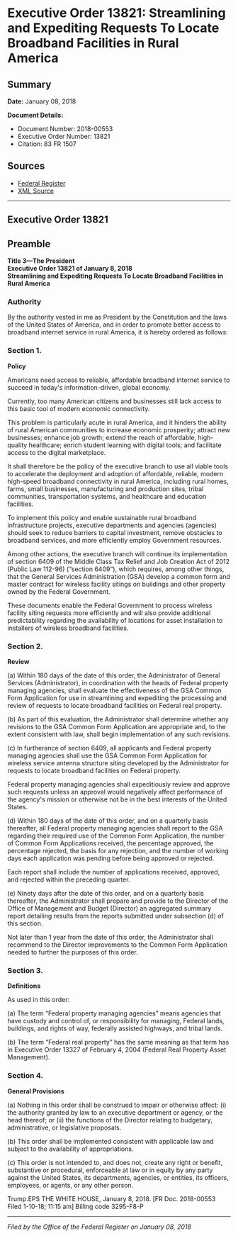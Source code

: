 # Executive Order 13821: Streamlining and Expediting Requests To Locate Broadband Facilities in Rural America

## Summary

**Date:** January 08, 2018

**Document Details:**
- Document Number: 2018-00553
- Executive Order Number: 13821
- Citation: 83 FR 1507

## Sources
- [Federal Register](https://www.federalregister.gov/documents/2018/01/11/2018-00553/streamlining-and-expediting-requests-to-locate-broadband-facilities-in-rural-america)
- [XML Source](https://www.federalregister.gov/documents/full_text/xml/2018/01/11/2018-00553.xml)

---

## Executive Order 13821

## Preamble

**Title 3—The President**  
**Executive Order 13821 of January 8, 2018**  
**Streamlining and Expediting Requests To Locate Broadband Facilities in Rural America**

### Authority

By the authority vested in me as President by the Constitution and the laws of the United States of America, and in order to promote better access to broadband internet service in rural America, it is hereby ordered as follows:
### Section 1.

**Policy**

Americans need access to reliable, affordable broadband internet service to succeed in today's information-driven, global economy.

Currently, too many American citizens and businesses still lack access to this basic tool of modern economic connectivity.

This problem is particularly acute in rural America, and it hinders the ability of rural American communities to increase economic prosperity; attract new businesses; enhance job growth; extend the reach of affordable, high-quality healthcare; enrich student learning with digital tools; and facilitate access to the digital marketplace.

It shall therefore be the policy of the executive branch to use all viable tools to accelerate the deployment and adoption of affordable, reliable, modern high-speed broadband connectivity in rural America, including rural homes, farms, small businesses, manufacturing and production sites, tribal communities, transportation systems, and healthcare and education facilities.

To implement this policy and enable sustainable rural broadband infrastructure projects, executive departments and agencies (agencies) should seek to reduce barriers to capital investment, remove obstacles to broadband services, and more efficiently employ Government resources.

Among other actions, the executive branch will continue its implementation of section 6409 of the Middle Class Tax Relief and Job Creation Act of 2012 (Public Law 112-96) (“section 6409”), which requires, among other things, that the General Services Administration (GSA) develop a common form and master contract for wireless facility sitings on buildings and other property owned by the Federal Government.

These documents enable the Federal Government to process wireless facility siting requests more efficiently and will also provide additional predictability regarding the availability of locations for asset installation to installers of wireless broadband facilities.
### Section 2.

**Review**

(a) Within 180 days of the date of this order, the Administrator of General Services (Administrator), in coordination with the heads of Federal property managing agencies, shall evaluate the effectiveness of the GSA Common Form Application for use in streamlining and expediting the processing and review of requests to locate broadband facilities on Federal real property.

(b) As part of this evaluation, the Administrator shall determine whether any revisions to the GSA Common Form Application are appropriate and, to the extent consistent with law, shall begin implementation of any such revisions.

(c) In furtherance of section 6409, all applicants and Federal property managing agencies shall use the GSA Common Form Application for wireless service antenna structure siting developed by the Administrator for requests to locate broadband facilities on Federal property.

Federal property managing agencies shall expeditiously review and approve such requests unless an 
approval would negatively affect performance of the agency's mission or otherwise not be in the best interests of the United States.

(d) Within 180 days of the date of this order, and on a quarterly basis thereafter, all Federal property managing agencies shall report to the GSA regarding their required use of the Common Form Application, the number of Common Form Applications received, the percentage approved, the percentage rejected, the basis for any rejection, and the number of working days each application was pending before being approved or rejected.

Each report shall include the number of applications received, approved, and rejected within the preceding quarter.

(e) Ninety days after the date of this order, and on a quarterly basis thereafter, the Administrator shall prepare and provide to the Director of the Office of Management and Budget (Director) an aggregated summary report detailing results from the reports submitted under subsection (d) of this section.

Not later than 1 year from the date of this order, the Administrator shall recommend to the Director improvements to the Common Form Application needed to further the purposes of this order.
### Section 3.

**Definitions**

As used in this order:

(a) The term “Federal property managing agencies” means agencies that have custody and control of, or responsibility for managing, Federal lands, buildings, and rights of way, federally assisted highways, and tribal lands.

(b) The term “Federal real property” has the same meaning as that term has in Executive Order 13327 of February 4, 2004 (Federal Real Property Asset Management).
### Section 4.

**General Provisions**

(a) Nothing in this order shall be construed to impair or otherwise affect:
    (i) the authority granted by law to an executive department or agency, or the head thereof; or
    (ii) the functions of the Director relating to budgetary, administrative, or legislative proposals.

(b) This order shall be implemented consistent with applicable law and subject to the availability of appropriations.

(c) This order is not intended to, and does not, create any right or benefit, substantive or procedural, enforceable at law or in equity by any party against the United States, its departments, agencies, or entities, its officers, employees, or agents, or any other person.

Trump.EPS
THE WHITE HOUSE,
January 8, 2018.
[FR Doc. 2018-00553 
Filed 1-10-18; 11:15 am]
Billing code 3295-F8-P

---

*Filed by the Office of the Federal Register on January 08, 2018*
